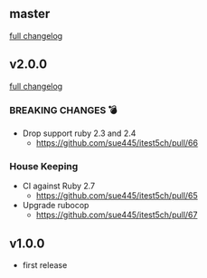 ## master
[full changelog](http://github.com/sue445/itest5ch/compare/v2.0.0...master)

## v2.0.0
[full changelog](http://github.com/sue445/itest5ch/compare/v1.0.0...v2.0.0)

### BREAKING CHANGES :bomb:
* Drop support ruby 2.3 and 2.4
  * https://github.com/sue445/itest5ch/pull/66

### House Keeping
* CI against Ruby 2.7
  * https://github.com/sue445/itest5ch/pull/65
* Upgrade rubocop
  * https://github.com/sue445/itest5ch/pull/67

## v1.0.0
* first release
